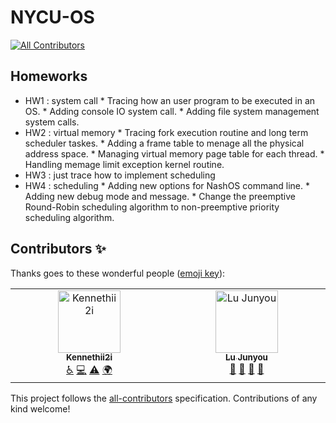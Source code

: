 # NYCU-OS
<!-- ALL-CONTRIBUTORS-BADGE:START - Do not remove or modify this section -->
[![All Contributors](https://img.shields.io/badge/all_contributors-2-orange.svg?style=flat-square)](#contributors-)
<!-- ALL-CONTRIBUTORS-BADGE:END -->

## Homeworks 
* HW1 : system call
        * Tracing how an user program to be executed in an OS.
        * Adding console IO system call. 
        * Adding file system management system calls.
* HW2 : virtual memory 
        * Tracing fork execution routine and long term scheduler taskes. 
        * Adding a frame table to menage all the physical address space.
        * Managing virtual memory page table for each thread. 
        * Handling memage limit exception kernel routine. 
* HW3 : just trace how to implement scheduling
* HW4 : scheduling
        * Adding new options for NashOS command line.
        * Adding new debug mode and message.
        * Change the preemptive Round-Robin scheduling algorithm to non-preemptive priority scheduling algorithm.

## Contributors ✨

Thanks goes to these wonderful people ([emoji key](https://allcontributors.org/docs/en/emoji-key)):

<!-- ALL-CONTRIBUTORS-LIST:START - Do not remove or modify this section -->
<!-- prettier-ignore-start -->
<!-- markdownlint-disable -->
<table>
  <tbody>
    <tr>
      <td align="center" valign="top" width="14.28%"><a href="https://github.com/Kennethii2i"><img src="https://avatars.githubusercontent.com/u/125580757?v=4?s=100" width="100px;" alt="Kennethii2i"/><br /><sub><b>Kennethii2i</b></sub></a><br /><a href="#a11y-Kennethii2i" title="Accessibility">️️️️♿️</a> <a href="https://github.com/Mushroom-MSL1L/NYCU_OS/commits?author=Kennethii2i" title="Code">💻</a> <a href="https://github.com/Mushroom-MSL1L/NYCU_OS/commits?author=Kennethii2i" title="Tests">⚠️</a> <a href="#translation-Kennethii2i" title="Translation">🌍</a></td>
      <td align="center" valign="top" width="14.28%"><a href="https://github.com/Mushroom-MSL1L"><img src="https://avatars.githubusercontent.com/u/136601880?v=4?s=100" width="100px;" alt="Lu Junyou"/><br /><sub><b>Lu Junyou</b></sub></a><br /><a href="https://github.com/Mushroom-MSL1L/NYCU_OS/pulls?q=is%3Apr+reviewed-by%3AMushroom-MSL1L" title="Reviewed Pull Requests">👀</a> <a href="#ideas-Mushroom-MSL1L" title="Ideas, Planning, & Feedback">🤔</a> <a href="https://github.com/Mushroom-MSL1L/NYCU_OS/commits?author=Mushroom-MSL1L" title="Documentation">📖</a> <a href="https://github.com/Mushroom-MSL1L/NYCU_OS/issues?q=author%3AMushroom-MSL1L" title="Bug reports">🐛</a></td>
    </tr>
  </tbody>
</table>

<!-- markdownlint-restore -->
<!-- prettier-ignore-end -->

<!-- ALL-CONTRIBUTORS-LIST:END -->

This project follows the [all-contributors](https://github.com/all-contributors/all-contributors) specification. Contributions of any kind welcome!